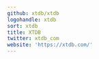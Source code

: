 ```yaml
---
github: xtdb/xtdb
logohandle: xtdb
sort: xtdb
title: XTDB
twitter: xtdb_com
website: 'https://xtdb.com/'
---
```

